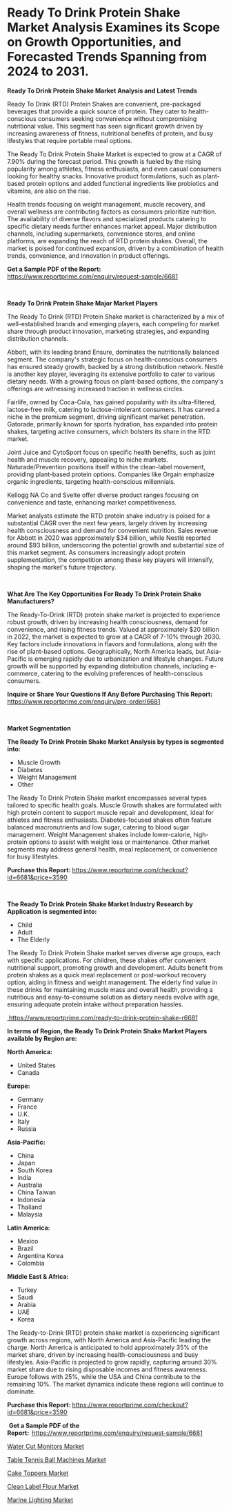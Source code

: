 <p><h1>Ready To Drink Protein Shake Market Analysis Examines its Scope on Growth Opportunities, and Forecasted Trends Spanning from 2024 to 2031.</h1></p><p><strong>Ready To Drink Protein Shake Market Analysis and Latest Trends</strong></p>
<p><p>Ready To Drink (RTD) Protein Shakes are convenient, pre-packaged beverages that provide a quick source of protein. They cater to health-conscious consumers seeking convenience without compromising nutritional value. This segment has seen significant growth driven by increasing awareness of fitness, nutritional benefits of protein, and busy lifestyles that require portable meal options.</p><p>The Ready To Drink Protein Shake Market is expected to grow at a CAGR of 7.90% during the forecast period. This growth is fueled by the rising popularity among athletes, fitness enthusiasts, and even casual consumers looking for healthy snacks. Innovative product formulations, such as plant-based protein options and added functional ingredients like probiotics and vitamins, are also on the rise. </p><p>Health trends focusing on weight management, muscle recovery, and overall wellness are contributing factors as consumers prioritize nutrition. The availability of diverse flavors and specialized products catering to specific dietary needs further enhances market appeal. Major distribution channels, including supermarkets, convenience stores, and online platforms, are expanding the reach of RTD protein shakes. Overall, the market is poised for continued expansion, driven by a combination of health trends, convenience, and innovation in product offerings.</p></p>
<p><strong>Get a Sample PDF of the Report:&nbsp;</strong> <a href="https://www.reportprime.com/enquiry/request-sample/6681?utm_campaign=104&utm_medium=2&utm_source=Github&utm_content=ia&utm_term=25122024&utm_id=ready-to-drink-protein-shake">https://www.reportprime.com/enquiry/request-sample/6681</a></p>
<p>&nbsp;</p>
<p><strong>Ready To Drink Protein Shake Major Market Players</strong></p>
<p><p>The Ready To Drink (RTD) Protein Shake market is characterized by a mix of well-established brands and emerging players, each competing for market share through product innovation, marketing strategies, and expanding distribution channels.</p><p>Abbott, with its leading brand Ensure, dominates the nutritionally balanced segment. The company's strategic focus on health-conscious consumers has ensured steady growth, backed by a strong distribution network. Nestlé is another key player, leveraging its extensive portfolio to cater to various dietary needs. With a growing focus on plant-based options, the company's offerings are witnessing increased traction in wellness circles.</p><p>Fairlife, owned by Coca-Cola, has gained popularity with its ultra-filtered, lactose-free milk, catering to lactose-intolerant consumers. It has carved a niche in the premium segment, driving significant market penetration. Gatorade, primarily known for sports hydration, has expanded into protein shakes, targeting active consumers, which bolsters its share in the RTD market.</p><p>Joint Juice and CytoSport focus on specific health benefits, such as joint health and muscle recovery, appealing to niche markets. Naturade/Prevention positions itself within the clean-label movement, providing plant-based protein options. Companies like Orgain emphasize organic ingredients, targeting health-conscious millennials.</p><p>Kellogg NA Co and Svelte offer diverse product ranges focusing on convenience and taste, enhancing market competitiveness.</p><p>Market analysts estimate the RTD protein shake industry is poised for a substantial CAGR over the next few years, largely driven by increasing health consciousness and demand for convenient nutrition. Sales revenue for Abbott in 2020 was approximately $34 billion, while Nestlé reported around $93 billion, underscoring the potential growth and substantial size of this market segment. As consumers increasingly adopt protein supplementation, the competition among these key players will intensify, shaping the market's future trajectory.</p></p>
<p>&nbsp;</p>
<p><strong>What Are The Key Opportunities For Ready To Drink Protein Shake Manufacturers?</strong></p>
<p><p>The Ready-To-Drink (RTD) protein shake market is projected to experience robust growth, driven by increasing health consciousness, demand for convenience, and rising fitness trends. Valued at approximately $20 billion in 2022, the market is expected to grow at a CAGR of 7-10% through 2030. Key factors include innovations in flavors and formulations, along with the rise of plant-based options. Geographically, North America leads, but Asia-Pacific is emerging rapidly due to urbanization and lifestyle changes. Future growth will be supported by expanding distribution channels, including e-commerce, catering to the evolving preferences of health-conscious consumers.</p></p>
<p><strong>Inquire or Share Your Questions If Any Before Purchasing This Report:</strong> <a href="https://www.reportprime.com/enquiry/pre-order/6681?utm_campaign=104&utm_medium=2&utm_source=Github&utm_content=ia&utm_term=25122024&utm_id=ready-to-drink-protein-shake">https://www.reportprime.com/enquiry/pre-order/6681</a></p>
<p>&nbsp;</p>
<p><strong>Market Segmentation</strong></p>
<p><strong>The Ready To Drink Protein Shake Market Analysis by types is segmented into:</strong></p>
<p><ul><li>Muscle Growth</li><li>Diabetes</li><li>Weight Management</li><li>Other</li></ul></p>
<p><p>The Ready To Drink Protein Shake market encompasses several types tailored to specific health goals. Muscle Growth shakes are formulated with high protein content to support muscle repair and development, ideal for athletes and fitness enthusiasts. Diabetes-focused shakes often feature balanced macronutrients and low sugar, catering to blood sugar management. Weight Management shakes include lower-calorie, high-protein options to assist with weight loss or maintenance. Other market segments may address general health, meal replacement, or convenience for busy lifestyles.</p></p>
<p><strong>Purchase this Report:&nbsp;</strong><a href="https://www.reportprime.com/checkout?id=6681&price=3590&utm_campaign=104&utm_medium=2&utm_source=Github&utm_content=ia&utm_term=25122024&utm_id=ready-to-drink-protein-shake">https://www.reportprime.com/checkout?id=6681&price=3590</a></p>
<p>&nbsp;</p>
<p><strong>The Ready To Drink Protein Shake Market Industry Research by Application is segmented into:</strong></p>
<p><ul><li>Child</li><li>Adult</li><li>The Elderly</li></ul></p>
<p><p>The Ready To Drink Protein Shake market serves diverse age groups, each with specific applications. For children, these shakes offer convenient nutritional support, promoting growth and development. Adults benefit from protein shakes as a quick meal replacement or post-workout recovery option, aiding in fitness and weight management. The elderly find value in these drinks for maintaining muscle mass and overall health, providing a nutritious and easy-to-consume solution as dietary needs evolve with age, ensuring adequate protein intake without preparation hassles.</p></p>
<p><a href="https://www.reportprime.com/ready-to-drink-protein-shake-r6681?utm_campaign=104&utm_medium=2&utm_source=Github&utm_content=ia&utm_term=25122024&utm_id=ready-to-drink-protein-shake">&nbsp;https://www.reportprime.com/ready-to-drink-protein-shake-r6681</a></p>
<p><strong>In terms of Region, the Ready To Drink Protein Shake Market Players available by Region are:</strong></p>
<p>
    <p> <strong> North America: </strong>
        <ul>
            <li>United States</li>
            <li>Canada</li>
        </ul>
        </p> 
    <p> <strong> Europe: </strong>
        <ul>
            <li>Germany</li>
            <li>France</li>
            <li>U.K.</li>
            <li>Italy</li>
            <li>Russia</li>
        </ul>
        </p> 
    <p> <strong> Asia-Pacific: </strong>
        <ul>
            <li>China</li>
            <li>Japan</li>
            <li>South Korea</li>
            <li>India</li>
            <li>Australia</li>
            <li>China Taiwan</li>
            <li>Indonesia</li>
            <li>Thailand</li>
            <li>Malaysia</li>
        </ul>
        </p> 
    <p> <strong> Latin America: </strong>
        <ul>
            <li>Mexico</li>
            <li>Brazil</li>
            <li>Argentina Korea</li>
            <li>Colombia</li>
        </ul>
        </p> 
    <p> <strong> Middle East & Africa: </strong>
        <ul>
            <li>Turkey</li>
            <li>Saudi</li>
            <li>Arabia</li>
            <li>UAE</li>
            <li>Korea</li>
        </ul>
    </p>
    </p>
<p><p>The Ready-to-Drink (RTD) protein shake market is experiencing significant growth across regions, with North America and Asia-Pacific leading the charge. North America is anticipated to hold approximately 35% of the market share, driven by increasing health-consciousness and busy lifestyles. Asia-Pacific is projected to grow rapidly, capturing around 30% market share due to rising disposable incomes and fitness awareness. Europe follows with 25%, while the USA and China contribute to the remaining 10%. The market dynamics indicate these regions will continue to dominate.</p></p>
<p><strong>Purchase this Report: </strong><a href="https://www.reportprime.com/checkout?id=6681&price=3590&utm_campaign=104&utm_medium=2&utm_source=Github&utm_content=ia&utm_term=25122024&utm_id=ready-to-drink-protein-shake">https://www.reportprime.com/checkout?id=6681&price=3590</a></p>
<p>&nbsp;<strong>Get a Sample PDF of the Report:&nbsp;&nbsp;</strong><a href="https://www.reportprime.com/enquiry/request-sample/6681?utm_campaign=104&utm_medium=2&utm_source=Github&utm_content=ia&utm_term=25122024&utm_id=ready-to-drink-protein-shake">https://www.reportprime.com/enquiry/request-sample/6681</a></p>
<p><strong></strong></p>
<p><p><a href="https://www.linkedin.com/pulse/water-cut-monitors-market-outlook-projected-growth-73-cagr-mtzvf?utm_campaign=104&utm_medium=2&utm_source=Github&utm_content=ia&utm_term=25122024&utm_id=ready-to-drink-protein-shake">Water Cut Monitors Market</a></p><p><a href="https://www.linkedin.com/pulse/market-examination-report-table-tennis-ball-machines-growth-dcotf?utm_campaign=104&utm_medium=2&utm_source=Github&utm_content=ia&utm_term=25122024&utm_id=ready-to-drink-protein-shake">Table Tennis Ball Machines Market</a></p><p><a href="https://github.com/chaturberville8181/Market-Research-Report-List-1/blob/main/cake-toppers-market.md?utm_campaign=104&utm_medium=2&utm_source=Github&utm_content=ia&utm_term=25122024&utm_id=ready-to-drink-protein-shake">Cake Toppers Market</a></p><p><a href="https://github.com/oliveroste6/Market-Research-Report-List-1/blob/main/clean-label-flour-market.md?utm_campaign=104&utm_medium=2&utm_source=Github&utm_content=ia&utm_term=25122024&utm_id=ready-to-drink-protein-shake">Clean Label Flour Market</a></p><p><a href="https://www.linkedin.com/pulse/marine-lighting-market-analysis-qualitative-quantitative-study-6xtgf?utm_campaign=104&utm_medium=2&utm_source=Github&utm_content=ia&utm_term=25122024&utm_id=ready-to-drink-protein-shake">Marine Lighting Market</a></p></p>
